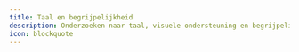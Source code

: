 ```yaml
---
title: Taal en begrijpelijkheid
description: Onderzoeken naar taal, visuele ondersteuning en begrijpelijkheid van content.
icon: blockquote
---
```

